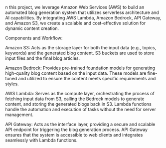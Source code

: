 n this project, we leverage Amazon Web Services (AWS) to build an automated blog generation system that utilizes serverless architecture and AI capabilities. By integrating AWS Lambda, Amazon Bedrock, API Gateway, and Amazon S3, we create a scalable and cost-effective solution for dynamic content creation.

Components and Workflow:

Amazon S3: Acts as the storage layer for both the input data (e.g., topics, keywords) and the generated blog content. S3 buckets are used to store input files and the final blog articles.

Amazon Bedrock: Provides pre-trained foundation models for generating high-quality blog content based on the input data. These models are fine-tuned and utilized to ensure the content meets specific requirements and styles.

AWS Lambda: Serves as the compute layer, orchestrating the process of fetching input data from S3, calling the Bedrock models to generate content, and storing the generated blogs back in S3. Lambda functions handle the automation and execution of tasks without the need for server management.

API Gateway: Acts as the interface layer, providing a secure and scalable API endpoint for triggering the blog generation process. API Gateway ensures that the system is accessible to web clients and integrates seamlessly with Lambda functions.
